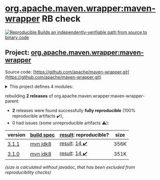 [org.apache.maven.wrapper:maven-wrapper](https://search.maven.org/artifact/org.apache.maven.wrapper/maven-wrapper/) RB check
=======

[![Reproducible Builds](https://reproducible-builds.org/images/logos/rb.svg) an independently-verifiable path from source to binary code](https://reproducible-builds.org/)

## Project: [org.apache.maven.wrapper:maven-wrapper](https://search.maven.org/artifact/org.apache.maven.wrapper/maven-wrapper/)

Source code: [https://github.com/apache/maven-wrapper.git](https://github.com/apache/maven-wrapper.git)

<details><summary>This project defines 4 modules:</summary>

* [org.apache.maven.plugins:maven-wrapper-plugin](https://search.maven.org/artifact/org.apache.maven.plugins/maven-wrapper-plugin/)
* [org.apache.maven.wrapper:maven-wrapper](https://search.maven.org/artifact/org.apache.maven.wrapper/maven-wrapper/)
* [org.apache.maven.wrapper:maven-wrapper-distribution](https://search.maven.org/artifact/org.apache.maven.wrapper/maven-wrapper-distribution/)
* [org.apache.maven.wrapper:maven-wrapper-parent](https://search.maven.org/artifact/org.apache.maven.wrapper/maven-wrapper-parent/)
</details>

rebuilding **2 releases** of org.apache.maven.wrapper:maven-wrapper-parent:
- **2** releases were found successfully **fully reproducible** (100% reproducible artifacts :heavy_check_mark:),
- 0 had issues (some unreproducible artifacts :warning:):

| version | [build spec](/BUILDSPEC.md) | [result](https://reproducible-builds.org/docs/jvm/): reproducible? | size |
| -- | --------- | ------ | -- |
| [3.1.1](https://search.maven.org/artifact/org.apache.maven.wrapper/maven-wrapper/3.1.1/pom) | [mvn jdk8](wrapper-3.1.1.buildspec) | [result](maven-wrapper-parent-3.1.1.buildinfo): [14 :heavy_check_mark: ](maven-wrapper-parent-3.1.1.buildcompare) | 356K |
| [3.1.0](https://search.maven.org/artifact/org.apache.maven.wrapper/maven-wrapper-parent/3.1.0/pom) | [mvn jdk8](wrapper-3.1.0.buildspec) | [result](maven-wrapper-parent-3.1.0.buildinfo): [14 :heavy_check_mark: ](maven-wrapper-parent-3.1.0.buildcompare) | 351K |

<i>(size is calculated without javadoc, that has been excluded from reproducibility checks)</i>
